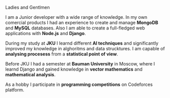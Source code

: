 Ladies and Gentlmen

I am a Junior developer with a wide range of knowledge. In my own comercial products I had an experience to create and manage **MongoDB** and **MySQL** databases. Also I am able to create a full-fledged web applications with **Node.js** and **Django**. 

During my study at **JKU** I learnd different **AI techniques** and significantly improved my knowledge in alghoritms and data strucktures. I am capable of **analysing procesess** from a **statistical point of view**.

Before JKU I had a semester at **Bauman University** in Moscow, where I learnd Django and gained knowledge in **vector mathematics** and **mathematical analysis**.

As a hobby I participate in **programming competitions** on Codeforces platform.
